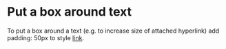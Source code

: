 # Put a box around text

To put a box around a text (e.g. to increase size of attached hyperlink) add padding: 50px to style [link](http://www.w3schools.com/css/css_padding.asp).
